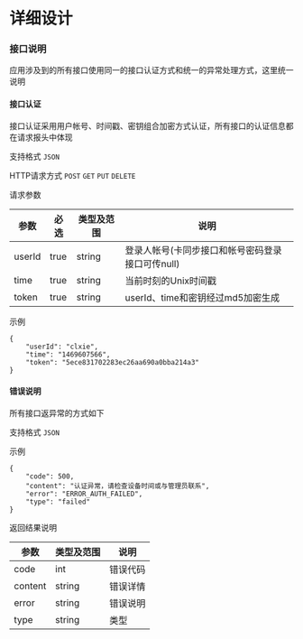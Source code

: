 # 详细设计

### 接口说明

应用涉及到的所有接口使用同一的接口认证方式和统一的异常处理方式，这里统一说明

#### 接口认证

接口认证采用用户帐号、时间戳、密钥组合加密方式认证，所有接口的认证信息都在请求报头中体现

支持格式 `JSON`

HTTP请求方式 `POST` `GET` `PUT` `DELETE`

请求参数

|参数|必选|类型及范围|说明|
|-|-|-|-|
|userId|true|string|登录人帐号(卡同步接口和帐号密码登录接口可传null)|
|time|true|string|当前时刻的Unix时间戳|
|token|true|string|userId、time和密钥经过md5加密生成|

示例
```
{
    "userId": "clxie",
    "time": "1469607566",
    "token": "5ece831702283ec26aa690a0bba214a3"
}
```

#### 错误说明

所有接口返异常的方式如下

支持格式 `JSON`

示例
```
{
    "code": 500,
    "content": "认证异常，请检查设备时间或与管理员联系",
    "error": "ERROR_AUTH_FAILED",
    "type": "failed"
}
```

返回结果说明

|参数|类型及范围|说明|
|-|-|-|
|code|int|错误代码|
|content|string|错误详情|
|error|string|错误说明|
|type|string|类型|
